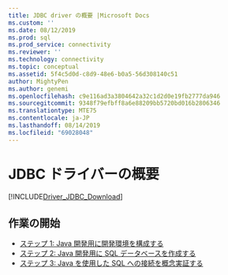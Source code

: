```yaml
---
title: JDBC driver の概要 |Microsoft Docs
ms.custom: ''
ms.date: 08/12/2019
ms.prod: sql
ms.prod_service: connectivity
ms.reviewer: ''
ms.technology: connectivity
ms.topic: conceptual
ms.assetid: 5f4c5d0d-c8d9-48e6-b0a5-56d308140c51
author: MightyPen
ms.author: genemi
ms.openlocfilehash: c9e116ad3a3804642a32c1d2d0e19fb2777da946
ms.sourcegitcommit: 9348f79efbff8a6e88209bb5720bd016b2806346
ms.translationtype: MTE75
ms.contentlocale: ja-JP
ms.lasthandoff: 08/14/2019
ms.locfileid: "69028048"
---
```

# <a name="getting-started-with-the-jdbc-driver"></a>JDBC ドライバーの概要

[!INCLUDE[Driver_JDBC_Download](../../includes/driver_jdbc_download.md)]

## <a name="getting-started"></a>作業の開始  
* [ステップ 1: Java 開発用に開発環境を構成する](../../connect/jdbc/step-1-configure-development-environment-for-java-development.md)  
* [ステップ 2: Java 開発用に SQL データベースを作成する](../../connect/jdbc/step-2-create-a-sql-database-for-java-development.md)  
* [ステップ 3: Java を使用した SQL への接続を概念実証する](../../connect/jdbc/step-3-proof-of-concept-connecting-to-sql-using-java.md)
